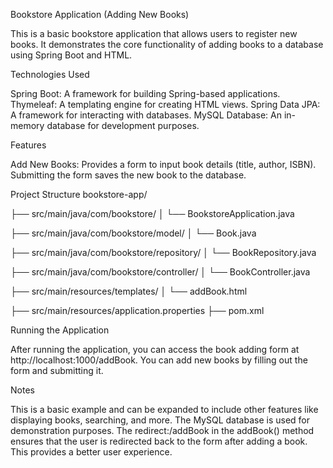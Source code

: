 Bookstore Application (Adding New Books)

This is a basic bookstore application that allows users to register new books. It demonstrates the core functionality of adding books to a database using Spring Boot and HTML.

Technologies Used

Spring Boot: A framework for building Spring-based applications.
Thymeleaf: A templating engine for creating HTML views.
Spring Data JPA: A framework for interacting with databases.
MySQL Database: An in-memory database for development purposes.


Features

Add New Books:
Provides a form to input book details (title, author, ISBN).
Submitting the form saves the new book to the database.

Project Structure
bookstore-app/

├── src/main/java/com/bookstore/
│   └── BookstoreApplication.java

├── src/main/java/com/bookstore/model/
│   └── Book.java

├── src/main/java/com/bookstore/repository/
│   └── BookRepository.java

├── src/main/java/com/bookstore/controller/
│   └── BookController.java

├── src/main/resources/templates/
│   └── addBook.html

├── src/main/resources/application.properties
├── pom.xml

Running the Application

After running the application, you can access the book adding form at http://localhost:1000/addBook. You can add new books by filling out the form and submitting it.

Notes

This is a basic example and can be expanded to include other features like displaying books, searching, and more.
The MySQL database is used for demonstration purposes.
The redirect:/addBook in the addBook() method ensures that the user is redirected back to the form after adding a book. This provides a better user experience.



